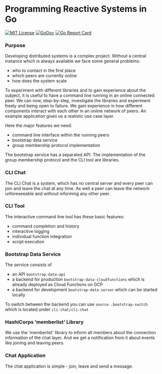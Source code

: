 # Programming Reactive Systems in Go

[![MIT License](https://img.shields.io/github/license/mashape/apistatus.svg?maxAge=2592000)](https://github.com/stefanhans/golang-contexting/blob/master/LICENSE)
[![GoDoc](https://godoc.org/github.com/stefanhans/golang-contexting/ctx?status.svg)](https://godoc.org/github.com/stefanhans/golang-contexting/ctx)
[![Go Report Card](https://goreportcard.com/badge/github.com/stefanhans/golang-contexting)](https://goreportcard.com/report/github.com/stefanhans/golang-contexting)



### Purpose

Developing distributed systems is a complex project. 
Without a central instance which is always available we face some general problems:

- who to contact in the first place
- which peers are currently online
- how does the system scale

To experiment with different libraries and to gain experience about the subject, it is useful to have a command line
running in an online connected peer. 
We can now, step-by-step, investigate the libraries and experiment freely and being open to failure. 
We gain experience in how different components interact with each other in an online network of peers.
An example application gives us a realistic use case layer.

Here the major features we need:

- command line interface within the running peers
- bootstrap data service
- group membership protocol implementation

The bootstrap service has a separated API. The implementation of the group membership protocol and the CLI tool are libraries.


### CLI Chat

The CLI Chat is a system, which has no central server and every peer can join and leave the chat at any time. 
As well a peer can leave the network unforeseeable and without informing any other peer.


### CLI Tool

The interactive command line tool has these basic features:

- command completion and history 
- interactive logging
- individual function integration
- script execution


### Bootstrap Data Service

The service consists of 

- an API `bootstrap-data-api`
- a backend for production `bootstrap-data-cloudfunctions` which is already deployed as Cloud Functions on GCP
- a backend for development `bootstrap-data-server` which can be started locally

To switch between the backend you can use `source .bootstrap-switch` which is located under `cli-chat/cli-chat`


### HashiCorps ’memberlist’ Library

We use the 'memberlist' library to inform all members about the connection information of the chat layer.
And we get a notification from it about events like joining and leaving peers.


### Chat Application

The chat application is simple - join, leave and send a message.





